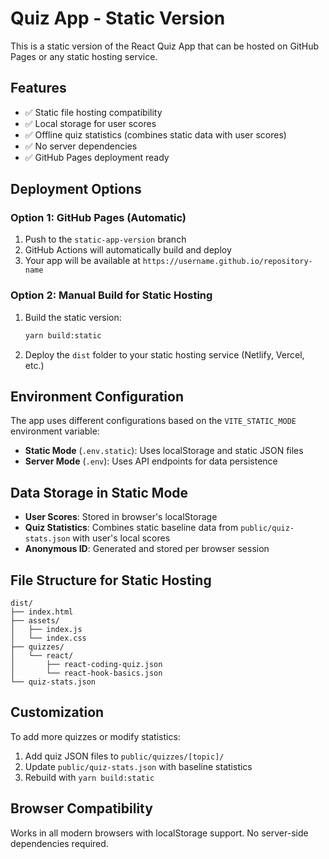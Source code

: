 # Quiz App - Static Version

This is a static version of the React Quiz App that can be hosted on GitHub Pages or any static hosting service.

## Features

- ✅ Static file hosting compatibility
- ✅ Local storage for user scores
- ✅ Offline quiz statistics (combines static data with user scores)
- ✅ No server dependencies
- ✅ GitHub Pages deployment ready

## Deployment Options

### Option 1: GitHub Pages (Automatic)

1. Push to the `static-app-version` branch
2. GitHub Actions will automatically build and deploy
3. Your app will be available at `https://username.github.io/repository-name`

### Option 2: Manual Build for Static Hosting

1. Build the static version:
   ```bash
   yarn build:static
   ```

2. Deploy the `dist` folder to your static hosting service (Netlify, Vercel, etc.)

## Environment Configuration

The app uses different configurations based on the `VITE_STATIC_MODE` environment variable:

- **Static Mode** (`.env.static`): Uses localStorage and static JSON files
- **Server Mode** (`.env`): Uses API endpoints for data persistence

## Data Storage in Static Mode

- **User Scores**: Stored in browser's localStorage
- **Quiz Statistics**: Combines static baseline data from `public/quiz-stats.json` with user's local scores
- **Anonymous ID**: Generated and stored per browser session

## File Structure for Static Hosting

```
dist/
├── index.html
├── assets/
│   ├── index.js
│   └── index.css
├── quizzes/
│   └── react/
│       ├── react-coding-quiz.json
│       └── react-hook-basics.json
└── quiz-stats.json
```

## Customization

To add more quizzes or modify statistics:

1. Add quiz JSON files to `public/quizzes/[topic]/`
2. Update `public/quiz-stats.json` with baseline statistics
3. Rebuild with `yarn build:static`

## Browser Compatibility

Works in all modern browsers with localStorage support. No server-side dependencies required.
